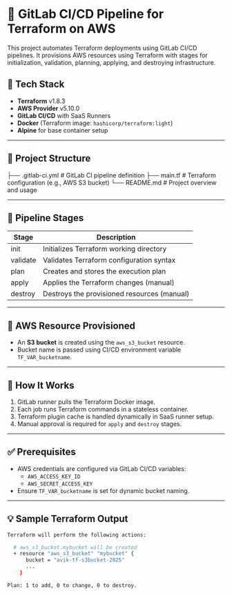 # 🚀 GitLab CI/CD Pipeline for Terraform on AWS

This project automates Terraform deployments using GitLab CI/CD pipelines. It provisions AWS resources using Terraform with stages for initialization, validation, planning, applying, and destroying infrastructure.

## 🔧 Tech Stack

- **Terraform** v1.8.3
- **AWS Provider** v5.10.0
- **GitLab CI/CD** with SaaS Runners
- **Docker** (Terraform image: `hashicorp/terraform:light`)
- **Alpine** for base container setup

---

## 📁 Project Structure

├── .gitlab-ci.yml # GitLab CI pipeline definition
├── main.tf # Terraform configuration (e.g., AWS S3 bucket)
└── README.md # Project overview and usage


---

## 🚀 Pipeline Stages

| Stage    | Description                                |
|----------|--------------------------------------------|
| init     | Initializes Terraform working directory     |
| validate | Validates Terraform configuration syntax    |
| plan     | Creates and stores the execution plan       |
| apply    | Applies the Terraform changes (manual)      |
| destroy  | Destroys the provisioned resources (manual) |

---

## 🔐 AWS Resource Provisioned

- An **S3 bucket** is created using the `aws_s3_bucket` resource.
- Bucket name is passed using CI/CD environment variable `TF_VAR_bucketname`.

---

## 🔄 How It Works

1. GitLab runner pulls the Terraform Docker image.
2. Each job runs Terraform commands in a stateless container.
3. Terraform plugin cache is handled dynamically in SaaS runner setup.
4. Manual approval is required for `apply` and `destroy` stages.

---

## ✅ Prerequisites

- AWS credentials are configured via GitLab CI/CD variables:
  - `AWS_ACCESS_KEY_ID`
  - `AWS_SECRET_ACCESS_KEY`
- Ensure `TF_VAR_bucketname` is set for dynamic bucket naming.

---

## 💡 Sample Terraform Output

```bash
Terraform will perform the following actions:

  # aws_s3_bucket.mybucket will be created
  + resource "aws_s3_bucket" "mybucket" {
      bucket = "avik-tf-s3bucket-2025"
      ...
    }

Plan: 1 to add, 0 to change, 0 to destroy.
